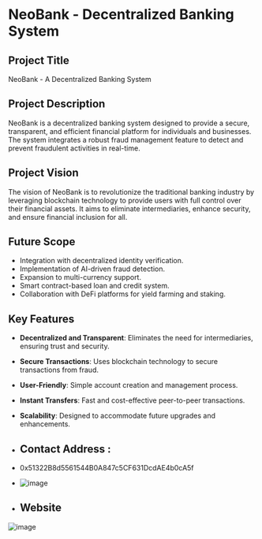 # NeoBank - Decentralized Banking System

## Project Title
NeoBank - A Decentralized Banking System

## Project Description
NeoBank is a decentralized banking system designed to provide a secure, transparent, and efficient financial platform for individuals and businesses. The system integrates a robust fraud management feature to detect and prevent fraudulent activities in real-time.

## Project Vision
The vision of NeoBank is to revolutionize the traditional banking industry by leveraging blockchain technology to provide users with full control over their financial assets. It aims to eliminate intermediaries, enhance security, and ensure financial inclusion for all.

## Future Scope
- Integration with decentralized identity verification.
- Implementation of AI-driven fraud detection.
- Expansion to multi-currency support.
- Smart contract-based loan and credit system.
- Collaboration with DeFi platforms for yield farming and staking.

## Key Features
- **Decentralized and Transparent**: Eliminates the need for intermediaries, ensuring trust and security.
- **Secure Transactions**: Uses blockchain technology to secure transactions from fraud.
- **User-Friendly**: Simple account creation and management process.
- **Instant Transfers**: Fast and cost-effective peer-to-peer transactions.
- **Scalability**: Designed to accommodate future upgrades and enhancements.

- ## Contact Address :
- 0x51322B8d5561544B0A847c5CF631DcdAE4b0cA5f

- ![image](https://github.com/user-attachments/assets/31d54831-7f19-4f4f-abce-3e08e24f69ab)

- ## Website
![image](https://github.com/user-attachments/assets/cc55c314-ef1f-4ed9-8a31-3ef42484de41)


